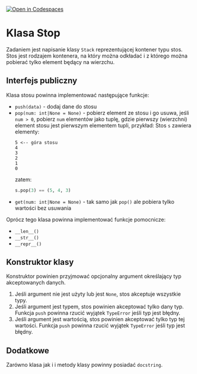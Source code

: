 [![Open in Codespaces](https://classroom.github.com/assets/launch-codespace-7f7980b617ed060a017424585567c406b6ee15c891e84e1186181d67ecf80aa0.svg)](https://classroom.github.com/open-in-codespaces?assignment_repo_id=15228369)

# Klasa Stop

Zadaniem jest napisanie klasy `Stack` reprezentującej kontener typu stos. Stos jest rodzajem kontenera, na który można odkładać i z którego można pobierać tylko element będący na wierzchu.

## Interfejs publiczny

Klasa stosu powinna implementować następujące funkcje:

- `push(data)` - dodaj dane do stosu
- `pop(num: int|None = None)` - pobierz element ze stosu i go usuwa, jeśli `num > 0`, pobierz `num` elementów jako tuplę, gdzie pierwszy (wierzchni) element stosu jest pierwszym elementem tupli, przykład:
    Stos `s` zawiera elementy:
    ```text
    5 <-- góra stosu
    4
    3
    2
    1
    0
    ```
    zatem:
    ```py
    s.pop(3) == (5, 4, 3)
    ```
- `get(num: int|None = None)` - tak samo jak `pop()` ale pobiera tylko wartości bez usuwania

Oprócz tego klasa powinna implementować funkcje pomocnicze:
- `__len__()`
- `__str__()`
- `__repr__()`

## Konstruktor klasy

Konstruktor powinien przyjmować opcjonalny argument określający typ akceptowanych danych.

1. Jeśli argument nie jest użyty lub jest `None`, stos akceptuje wszystkie typy.
1. Jeśli argument jest typem, stos powinien akceptować tylko dany typ. Funkcja `push` powinna rzucić wyjątek `TypeError` jeśli typ jest błędny.
1. Jeśli argument jest wartością, stos powinien akceptować tylko typ tej wartości. Funkcja `push` powinna rzucić wyjątek `TypeError` jeśli typ jest błędny.

## Dodatkowe

Zarówno klasa jak i i metody klasy powinny posiadać `docstring`.